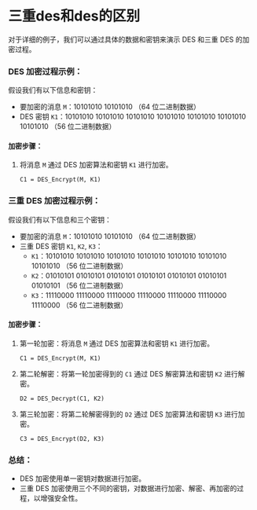 # 三重des和des的区别

对于详细的例子，我们可以通过具体的数据和密钥来演示 DES 和三重 DES 的加密过程。

### DES 加密过程示例：

假设我们有以下信息和密钥：
- 要加密的消息 `M`：10101010 10101010 （64 位二进制数据）
- DES 密钥 `K1`：10101010 10101010 10101010 10101010 10101010 10101010 10101010  （56 位二进制数据）

#### 加密步骤：
1. 将消息 `M` 通过 DES 加密算法和密钥 `K1` 进行加密。
   ```
   C1 = DES_Encrypt(M, K1)
   ```

### 三重 DES 加密过程示例：

假设我们有以下信息和三个密钥：
- 要加密的消息 `M`：10101010 10101010 （64 位二进制数据）
- 三重 DES 密钥 `K1`, `K2`, `K3`：
  - `K1`：10101010 10101010 10101010 10101010 10101010 10101010 10101010 （56 位二进制数据）
  - `K2`：01010101 01010101 01010101 01010101 01010101 01010101 01010101 （56 位二进制数据）
  - `K3`：11110000 11110000 11110000 11110000 11110000 11110000 11110000 （56 位二进制数据）

#### 加密步骤：
1. 第一轮加密：将消息 `M` 通过 DES 加密算法和密钥 `K1` 进行加密。
   ```
   C1 = DES_Encrypt(M, K1)
   ```

2. 第二轮解密：将第一轮加密得到的 `C1` 通过 DES 解密算法和密钥 `K2` 进行解密。
   ```
   D2 = DES_Decrypt(C1, K2)
   ```

3. 第三轮加密：将第二轮解密得到的 `D2` 通过 DES 加密算法和密钥 `K3` 进行加密。
   ```
   C3 = DES_Encrypt(D2, K3)
   ```

### 总结：

- DES 加密使用单一密钥对数据进行加密。
- 三重 DES 加密使用三个不同的密钥，对数据进行加密、解密、再加密的过程，以增强安全性。